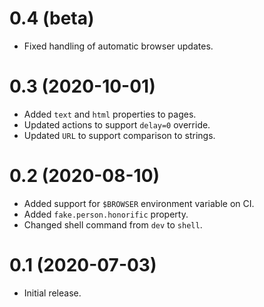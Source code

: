 # 0.4 (beta)

- Fixed handling of automatic browser updates.

# 0.3 (2020-10-01)

- Added `text` and `html` properties to pages.
- Updated actions to support `delay=0` override.
- Updated `URL` to support comparison to strings.

# 0.2 (2020-08-10)

- Added support for `$BROWSER` environment variable on CI.
- Added `fake.person.honorific` property.
- Changed shell command from `dev` to `shell`.

# 0.1 (2020-07-03)

- Initial release.
